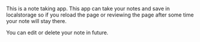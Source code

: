 This is a note taking app. This app can take your notes and save in localstorage so if you reload the page or reviewing the page after some time your note will stay there.

You can edit or delete your note in future.
